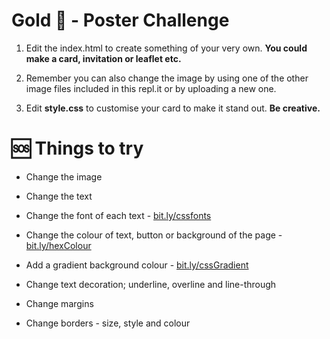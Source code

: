 # Gold 🥇 - Poster Challenge

1. Edit the index.html to create something of your very own. <b>You could make a card, invitation or leaflet etc.</b>

2. Remember you can also change the image by using one of the other image files included in this repl.it or by uploading a new one.

3. Edit <b>style.css</b> to customise your card to make it stand out. <b>Be creative.</b>

# 🆘 Things to try
- Change the image

- Change the text

- Change the font of each text - [bit.ly/cssfonts](https://www.w3schools.com/cssref/css_websafe_fonts.php)

- Change the colour of text, button or background of the page - [bit.ly/hexColour](https://www.google.com/search?q=hex+color&rlz=1C1GCEA_enGB846GB846&oq=hex+color&aqs=chrome..69i57.1710j0j1&sourceid=chrome&ie=UTF-8&safe=active&ssui=on)

- Add a gradient background colour - [bit.ly/cssGradient](https://www.w3schools.com/css/css3_gradients.asp)

- Change text decoration; underline, overline and line-through

- Change margins

- Change borders - size, style and colour
